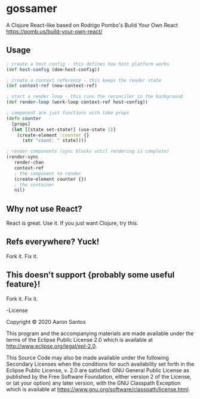 # gossamer

A Clojure React-like based on Rodrigo Pombo's Build Your Own React https://pomb.us/build-your-own-react/

## Usage

```clojure
; create a host config - this defines how host platform works
(def host-config (dom-host-config))

; create a context reference - this keeps the render state
(def context-ref (new-context-ref)

; start a render loop - this runs the reconciler in the background
(def render-loop (work-loop context-ref host-config))

; component are just functions with take props
(defn counter
  [props]
  (let [[state set-state!] (use-state 1)]
    (create-element :counter {}
      (str "count: " state))))

; render components (sync blocks until rendering is complete)
(render-sync
   render-chan
   context-ref
   ; the component to render
   (create-element counter {})
   ; the container
   nil)
```

## Why not use React?

React is great. Use it. If you just want Clojure, try this.

## Refs everywhere? Yuck!

Fork it. Fix it.

## This doesn't support {probably some useful feature}!

Fork it. Fix it.

-License

Copyright © 2020 Aaron Santos

This program and the accompanying materials are made available under the
terms of the Eclipse Public License 2.0 which is available at
http://www.eclipse.org/legal/epl-2.0.

This Source Code may also be made available under the following Secondary
Licenses when the conditions for such availability set forth in the Eclipse
Public License, v. 2.0 are satisfied: GNU General Public License as published by
the Free Software Foundation, either version 2 of the License, or (at your
option) any later version, with the GNU Classpath Exception which is available
at https://www.gnu.org/software/classpath/license.html.
